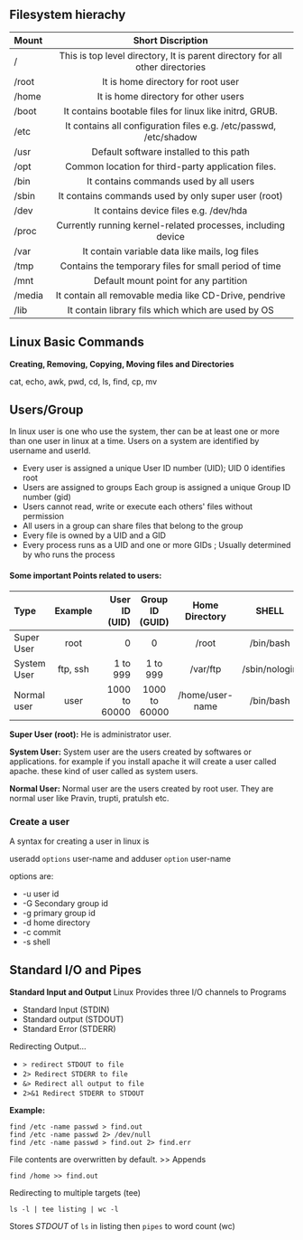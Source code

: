 ## Filesystem hierachy

| Mount       | Short Discription |
|:-----------|:---:|
| /   | This is top level directory, It is parent directory for all other directories |
| /root | It is home directory for root user |
| /home  | It is home directory for other users |
| /boot  | It contains bootable files for linux like initrd, GRUB. |
| /etc   | It contains all configuration files e.g. /etc/passwd, /etc/shadow |
| /usr | Default software installed to this path |
| /opt | Common location for third-party application files.|
| /bin | It contains commands used by all users |
| /sbin | It contains commands used by only super user (root)|
| /dev | It contains device files e.g. /dev/hda |
| /proc | Currently running kernel-related processes, including device |
| /var | It contain variable data like mails, log files |
| /tmp | Contains the temporary files for small period of time |
| /mnt | Default mount point for any partition |
| /media | It contain all removable media like CD-Drive, pendrive |
| /lib | It contain library fils which which are used by OS |

## Linux Basic Commands
**Creating, Removing, Copying, Moving files and Directories**

cat, echo, awk, pwd, cd, ls, find, cp, mv

## Users/Group

In linux user is one who use the system, ther can be at least one or more than one user in linux at a time. Users on a system are identified by username and userId.
- Every user is assigned a unique User ID number (UID); UID 0 identifies root
- Users are assigned to groups Each group is assigned a unique Group ID number 
(gid)
- Users cannot read, write or execute each others' files without permission
- All users in a group can share files that belong to the group
- Every file is owned by a UID and a GID
- Every process runs as a UID and one or more GIDs ; Usually determined by who 
runs the process

#### Some important Points related to users:

| Type       | Example | User ID (UID)       | Group ID (GUID) | Home Directory | SHELL |
|:-----------|:---:|-----------:| :-----------:  | :-----------:  | :-----------:  |
| Super User |  root | 0   | 0  | /root  | /bin/bash  |
| System User|  ftp, ssh  | 1 to 999 | 1 to 999  | /var/ftp  | /sbin/nologin  |
| Normal user  | user | 1000 to 60000    | 1000 to 60000  | /home/user-name  | /bin/bash  |

**Super User (root):** He is administrator user.

**System User:** System user are the users created by softwares or applications. for example if you install apache it will create a user called apache. these kind of user called as system users.

**Normal User:** Normal user are the users created by root user. They are normal user like Pravin, trupti, pratulsh etc.

### Create a user

A syntax for creating a user in linux is

useradd `options` user-name and adduser `option` user-name

options are:
- -u user id
- -G Secondary group id
- -g primary group id
- -d home directory
- -c commit
- -s shell

## Standard I/O and Pipes

**Standard Input and Output**
Linux Provides three I/O channels to Programs

- Standard Input (STDIN)
- Standard output (STDOUT)
- Standard Error (STDERR)

Redirecting Output...

- `> redirect STDOUT to file`
- `2> Redirect STDERR to file`
- `&> Redirect all output to file`
- `2>&1 Redirect STDERR to STDOUT`

**Example:**

    find /etc -name passwd > find.out
    find /etc -name passwd 2> /dev/null
    find /etc -name passwd > find.out 2> find.err

File contents are overwritten by default. >> Appends

    find /home >> find.out

Redirecting to multiple targets (tee)

    ls -l | tee listing | wc -l

Stores *STDOUT* of `ls` in listing then `pipes` to word count (wc)

